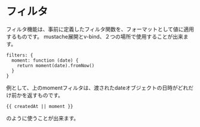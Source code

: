 # フィルタ
フィルタ機能は、事前に定義したフィルタ関数を、フォーマットとして値に適用するものです。
mustache展開とv-bind、２つの場所で使用することが出来ます。

```
filters: {
  moment: function (date) {
    return moment(date).fromNow()
  }
}
```

例として、上のmomentフィルタは、渡されたdateオブジェクトの日時がどれだけ前かを返すものです。

```
{{ createdAt || moment }}
```
のように使うことが出来ます。
